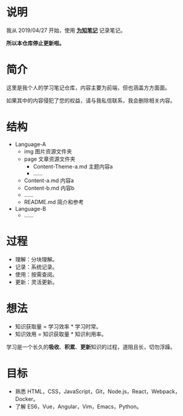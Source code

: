 # 说明

我从 2019/04/27 开始，使用 **[为知笔记](http://www.wiz.cn/)** 记录笔记。

**所以本仓库停止更新啦。**

# 简介

这里是我个人的学习笔记仓库，内容主要为前端，但也涵盖方方面面。

如果其中的内容侵犯了您的权益，请与我私信联系，我会删除相关内容。

# 结构

+ Language-A
	+ img 图片资源文件夹
	+ page 文章资源文件夹
		+ Content-Theme-a.md 主题内容a
		+ ……
	+ Content-a.md 内容a
	+ Content-b.md 内容b
	+ ……
	+ README.md 简介和参考
+ Language-B
	+ ……

# 过程

+ 理解：分块理解。
+ 记录：系统记录。
+ 使用：按需查阅。
+ 更新：灵活更新。

# 想法

+ 知识获取量 = 学习效率 * 学习时常。
+ 知识效用 = 知识获取量 * 知识利用率。

学习是一个长久的**吸收**、**积累**、**更新**知识的过程，道阻且长，切勿浮躁。

# 目标

+ 熟悉 HTML，CSS，JavaScript，Git，Node.js，React，Webpack，Docker。
+ 了解 ES6，Vue，Angular，Vim，Emacs，Python。
